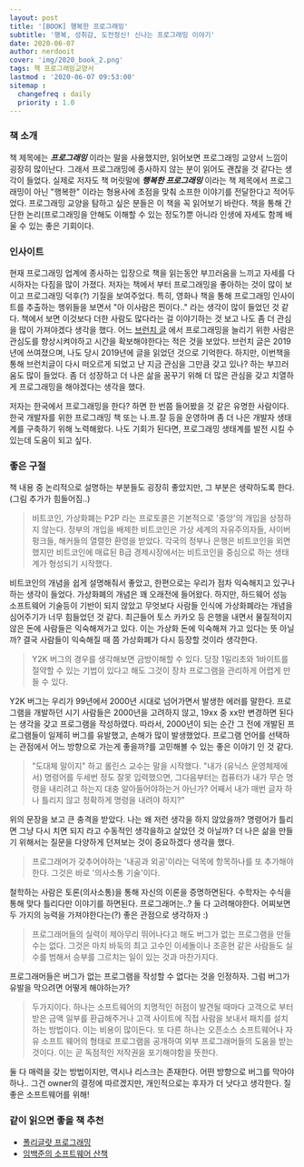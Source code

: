 ```yaml
---
layout: post
title: '[BOOK] 행복한 프로그래밍'
subtitle: '행복, 성취감, 도전정신! 신나는 프로그래밍 이야기'
date: 2020-06-07
author: nerdooit
cover: 'img/2020_book_2.png'
tags: 책 프로그래밍교양서
lastmod : '2020-06-07 09:53:00'
sitemap :
  changefreq : daily
  priority : 1.0
---
```


### 책 소개
책 제목에는 ***프로그래밍*** 이라는 말을 사용했지만, 읽어보면 프로그래밍 교양서
느낌이 굉장히 많이난다. 그래서 프로그래밍에 종사하지 않는 분이 읽어도 괜찮을 것
같다는 생각이 들었다. 실제로 저자도 책 머릿말에 ***행복한 프로그래밍*** 이라는
책 제목에서 프로그래밍이 아닌 "행복한" 이라는 형용사에 초점을 맞춰 소프한
이야기를 전달한다고 적어두었다. 프로그래밍 교양을 탐하고 싶은 분들은 이 책을 꼭
읽어보기 바란다. 책을 통해 간단한 논리(프로그래밍을 안해도 이해할 수 있는 정도?)뿐 아니라 인생에 자세도 함께 배울 수 있는 좋은 기회이다.

### 인사이트
현재 프로그래밍 업계에 종사하는 입장으로 책을 읽는동안 부끄러움을 느끼고 자세를
다시하자는 다짐을 많이 가졌다. 저자는 책에서 부터 프로그래밍을 좋아하는 것이
많이 보이고 프로그래밍 덕후(?) 기질을 보여주었다. 특히, 영화나 책을 통해
프로그래밍 인사이트를 추출하는 행위들을 보면서 "아 이사람은 찐이다.." 라는
생각이 많이 들었던 것 같다. 책에서 보면 이것보다 더한 사람도 많다라는 걸
이야기하는 것 보고 나도 좀 더 관심을 많이 가져야겠다 생각을 했다. 어느 [브런치 글](https://brunch.co.kr/@javajigi/4) 에서 프로그래밍을 늘리기 위한 사람은 관심도를 향상시켜야하고 시간을 확보해야한다는 적은 것을 보았다. 브런치 글은 2019년에 쓰여졌으며, 나도 당시 2019년에 글을 읽었던 것으로 기억한다. 하지만, 이번책을 통해 브런치글이 다시 떠오르게 되었고 난 지금 관심을 그만큼 갖고 있나? 하는 부끄러움도 많이 들었다. 좀 더 성장하고 더 나은 삶을 꿈꾸기 위해 더 많은 관심을 갖고 치열하게 프로그래밍을 해야겠다는 생각을 했다.

저자는 한국에서 프로그래밍을 한다? 하면 한 번쯤 들어봤을 것 같은 유명한 사람이다. 한국 개발자를 위한 프로그래밍 책 또는 나.프.잘 등을 운영하며 좀 더 나은 개발자 생태계를 구축하기 위해 노력해왔다. 나도 기회가 된다면, 프로그래밍 생태계를 발전 시킬 수 있는데 도움이 되고 싶다.

### 좋은 구절
책 내용 중 논리적으로 설명하는 부분들도 굉장히 좋았지만, 그 부분은 생략하도록
한다. (그림 추가가 힘들어짐..)

> 비트코인, 가상화폐는 P2P 라는 프로토콜은 기본적으로 '중앙'의 개입을 상정하지
> 않는다. 정부의 개입을 배제한 비트코인은 가상 세계의 자유주의자들, 사이버
> 펑크들, 해커들의 열렬한 환영을 받았다. 각국의 정부나 은행은 비트코인을
> 외면했지만 비트코인에 매료된 B급 경제시장에서는 비트코인을 중심으로 하는
> 생태계가 형성되기 시작했다.

비트코인의 개념을 쉽게 설명해줘서 좋았고, 한편으로는 우리가 점차 익숙해지고
있구나 하는 생각이 들었다. 가상화폐의 개념은 꽤 오래전에 들어왔다. 하지만,
	하드웨어 성능 소프트웨어 기술등이 기반이 되지 않았고 무엇보다 사람들 인식에
	가상화폐라는 개념을 심어주기가 너무 힘들었던 것 같다. 최근들어 토스 카카오 등
	은행을 내면서 물질적이지 않은 돈에 사람들은 익숙해져가고 있다. 이는 가상화
	돈에 익숙해져 가고 있다는 뜻 아닐까? 결국 사람들이 익숙해질 때 쯤 가상화폐가
	다시 등장할 것이라 생각한다.

> Y2K 버그의 경우를 생각해보면 금방이해할 수 있다. 당장 1밀리초와 1바이트를
> 절약할 수 있는 기법이 있다고 해도 그것이 장차 프로그램을 관리하게 어렵게 만들
> 수 있다.

Y2K 버그는 우리가 99년에서 2000년 시대로 넘어가면서 발생한 에러를 말한다.
프로그램을 개발하던 시기 사람들은 2000년을 고려하지 않고, 19xx 중 xx만 변경하면
된다는 생각을 갖고 프로그램을 작성하였다. 따라서, 2000년이 되는 순간 그 전에
개발된 프로그램들이 일제히 버그를 유발했고, 손해가 많이 발생했었다. 프로그램
언어를 선택하는 관점에서 어느 방향으로 가는게 좋을까?를 고민해볼 수 있는 좋은
이야기 인 것 같다.

> "도대체 말이지" 하고 롤린스 교수는 말을 시작했다. "내가 (유닉스 운영체제에서)
> 명령어를 두세번 정도 잘못 입력했으면, 그다음부터는 컴퓨터가 내가 무슨 명령을
> 내리려고 하는지 대충 알아들어야하는거 아닌가? 어째서 내가 매번 글자 하나
> 틀리지 않고 정확하게 명령을 내려야 하지?"

위의 문장을 보고 큰 충격을 받았다. 나는 왜 저런 생각을 하지 않았을까? 명령어가
틀리면 그냥 다시 치면 되지 라고 수동적인 생각을하고 살았던 것 아닐까? 더 나은
삶을 만들기 위해서는 질문을 다양하게 던져보는 것이 중요하겠다 생각을 했다.

> 프로그래머가 갖추어야하는 '내공과 외공'이라는 덕목에 항목하나를 또
> 추가해야한다. 그것은 바로 '의사소통 기술'이다.

철학하는 사람은 토론(의사소통)을 통해 자신의 이론을 증명하면된다. 수학자는
수식을 통해 맞다 틀리다만 이야기를 하면된다. 프로그래머는..? 둘 다 고려해야한다.
어찌보면 두 가지의 능력을 가져야한다는(?) 좋은 관점으로 생각하자 :)

> 프로그래머들의 실력이 제아무리 뛰어나다고 해도 버그가 없는 프로그램을 만들수는
> 없다. 그것은 마치 바둑의 최고 고수인 이세돌이나 조훈현 같은 사람들도 실수를
> 범해서 승부를 그르치는 일이 있는 것과 마찬가지다.

프로그래머들은 버그가 없는 프로그램을 작성할 수 없다는 것을 인정하자. 그럼
버그가 유발을 막으려면 어떻게 해야하는가?

> 두가지이다. 하나는 소프트웨어의 치명적인 허점이 발견될 때마다 고객으로 부터
> 받은 금액 일부를 환급해주거나 고객 사이트에 직접 사람을 보내서 패치를 설치하는
> 방법이다. 이는 비용이 많이든다. 또 다른 하나는 오픈소스 소프트웨어나 자유
> 소프트 웨어의 형태로 프로그램을 공개하여 외부 프로그래머들의 도움을 받는
> 것이다. 이는 곧 독점적인 저작권을 포기해야함을 뜻한다.

둘 다 매력을 갖는 방법이지만, 역시나 리스크는 존재한다. 어떤 방향으로 버그를
막아야하나.. 그건 owner의 결정에 따르겠지만, 개인적으로는 후자가 더 낫다고
생각한다. 질 좋은 소프트웨어를 위해!

### 같이 읽으면 좋을 책 추천
- [폴리글랏 프로그래밍](http://www.yes24.com/searchcorner/Search?keywordAd=&keyword=&domain=ALL&qdomain=%C0%FC%C3%BC&Wcode=001_005&query=%C6%FA%B8%AE%B1%DB%B6%F9)
- [임백준의 소프트웨어 산책](http://www.yes24.com/Product/Goods/1495170?scode=032&OzSrank=1)
